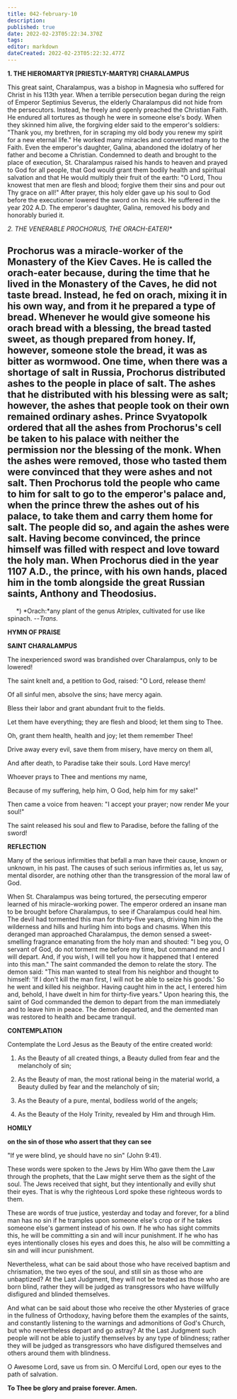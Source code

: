 ```yaml
---
title: 042-february-10
description: 
published: true
date: 2022-02-23T05:22:34.370Z
tags: 
editor: markdown
dateCreated: 2022-02-23T05:22:32.477Z
---
```



**1. THE HIEROMARTYR [PRIESTLY-MARTYR] CHARALAMPUS**

This great saint, Charalampus, was a bishop in Magnesia who suffered for Christ in his 113th year. When a terrible persecution began during the reign of Emperor Septimius Severus, the elderly Charalampus did not hide from the persecutors. Instead, he freely and openly preached the Christian Faith. He endured all tortures as though he were in someone else's body. When they skinned him alive, the forgiving elder said to the emperor's soldiers: "Thank you, my brethren, for in scraping my old body you renew my spirit for a new eternal life." He worked many miracles and converted many to the Faith. Even the emperor's daughter, Galina, abandoned the idolatry of her father and become a Christian. Condemned to death and brought to the place of execution, St. Charalampus raised his hands to heaven and prayed to God for all people, that God would grant them bodily health and spiritual salvation and that He would multiply their fruit of the earth: "O Lord, Thou knowest that men are flesh and blood; forgive them their sins and pour out Thy grace on all!" After prayer, this holy elder gave up his soul to God before the executioner lowered the sword on his neck. He suffered in the year 202 A.D. The emperor's daughter, Galina, removed his body and honorably buried it.

**2. THE VENERABLE PROCHORUS, THE ORACH-EATER*)**

Prochorus was a miracle-worker of the Monastery of the Kiev Caves. He is called the orach-eater because, during the time that he lived in the Monastery of the Caves, he did not taste bread. Instead, he fed on orach, mixing it in his own way, and from it he prepared a type of bread. Whenever he would give someone his orach bread with a blessing, the bread tasted sweet, as though prepared from honey. If, however, someone stole the bread, it was as bitter as wormwood. One time, when there was a shortage of salt in Russia, Prochorus distributed ashes to the people in place of salt. The ashes that he distributed with his blessing were as salt; however, the ashes that people took on their own remained ordinary ashes. Prince Svyatopolk ordered that all the ashes from Prochorus's cell be taken to his palace with neither the permission nor the blessing of the monk. When the ashes were removed, those who tasted them were convinced that they were ashes and not salt. Then Prochorus told the people who came to him for salt to go to the emperor's palace and, when the prince threw the ashes out of his palace, to take them and carry them home for salt. The people did so, and again the ashes were salt. Having become convinced, the prince himself was filled with respect and love toward the holy man. When Prochorus died in the year 1107 A.D., the prince, with his own hands, placed him in the tomb alongside the great Russian saints, Anthony and Theodosius.
--------------------
     *) *Orach:*any plant of the genus Atriplex, cultivated for use like spinach. --*Trans.*



**HYMN OF PRAISE**

**SAINT CHARALAMPUS**

The inexperienced sword was brandished over Charalampus,
only to be lowered!

The saint knelt and, a petition to God, raised:
"O Lord, release them!

Of all sinful men, absolve the sins;
have mercy again.

Bless their labor and grant abundant 
fruit to the fields.

Let them have everything; they are flesh and blood;
let them sing to Thee.

Oh, grant them health, health and joy;
let them remember Thee!

Drive away every evil, save them from misery,
have mercy on them all,

And after death, to Paradise take their souls.
Lord Have mercy!

Whoever prays to Thee
and mentions my name,

Because of my suffering, help him,
O God, help him for my sake!"

Then came a voice from heaven: "I accept your prayer;
now render Me your soul!"

The saint released his soul and flew to Paradise,
before the falling of the sword!


**REFLECTION**

Many of the serious infirmities that befall a man have their cause, known or unknown, in his past. The causes of such serious infirmities as, let us say, mental disorder, are nothing other than the transgression of the moral law of God.

When St. Charalampus was being tortured, the persecuting emperor learned of his miracle-working power. The emperor ordered an insane man to be brought before Charalampus, to see if Charalampus could heal him. The devil had tormented this man for thirty-five years, driving him into the wilderness and hills and hurling him into bogs and chasms. When this deranged man approached Charalampus, the demon sensed a sweet-smelling fragrance emanating from the holy man and shouted: "I beg you, O servant of God, do not torment me before my time, but command me and I will depart. And, if you wish, I will tell you how it happened that I entered into this man." The saint commanded the demon to relate the story. The demon said: "This man wanted to steal from his neighbor and thought to himself: 'If I don't kill the man first, I will not be able to seize his goods.' So he went and killed his neighbor. Having caught him in the act, I entered him and, behold, I have dwelt in him for thirty-five years." Upon hearing this, the saint of God commanded the demon to depart from the man immediately and to leave him in peace. The demon departed, and the demented man was restored to health and became tranquil.


**CONTEMPLATION**

Contemplate the Lord Jesus as the Beauty of the entire created world:

1.  As the Beauty of all created things, a Beauty dulled from fear and the melancholy of sin;

1.  As the Beauty of man, the most rational being in the material world, a Beauty dulled by fear and the melancholy of sin;

1.  As the Beauty of a pure, mental, bodiless world of the angels;

1.  As the Beauty of the Holy Trinity, revealed by Him and through Him.



**HOMILY**

**on the sin of those who assert that they can see**

"If ye were blind, ye should have no sin" (John 9:41).

These words were spoken to the Jews by Him Who gave them the Law through the prophets, that the Law might serve them as the sight of the soul. The Jews received that sight, but they intentionally and evilly shut their eyes. That is why the righteous Lord spoke these righteous words to them.

These are words of true justice, yesterday and today and forever, for a blind man has no sin if he tramples upon someone else's crop or if he takes someone else's garment instead of his own. If he who has sight commits this, he will be committing a sin and will incur punishment. If he who has eyes intentionally closes his eyes and does this, he also will be committing a sin and will incur punishment.

Nevertheless, what can be said about those who have received baptism and chrismation, the two eyes of the soul, and still sin as those who are unbaptized? At the Last Judgment, they will not be treated as those who are born blind, rather they will be judged as transgressors who have willfully disfigured and blinded themselves.

And what can be said about those who receive the other Mysteries of grace in the fullness of Orthodoxy, having before them the examples of the saints, and constantly listening to the warnings and admonitions of God's Church, but who nevertheless depart and go astray? At the Last Judgment such people will not be able to justify themselves by any type of blindness; rather they will be judged as transgressors who have disfigured themselves and others around them with blindness.

O Awesome Lord, save us from sin. O Merciful Lord, open our eyes to the path of salvation.

**To Thee be glory and praise forever. Amen.**
